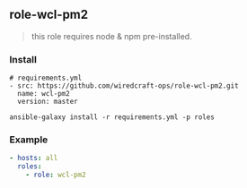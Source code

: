 ## role-wcl-pm2
> this role requires node & npm pre-installed.

### Install

```
# requirements.yml
- src: https://github.com/wiredcraft-ops/role-wcl-pm2.git
  name: wcl-pm2
  version: master
```

```
ansible-galaxy install -r requirements.yml -p roles
```

### Example

```yaml
- hosts: all
  roles:
    - role: wcl-pm2
```
